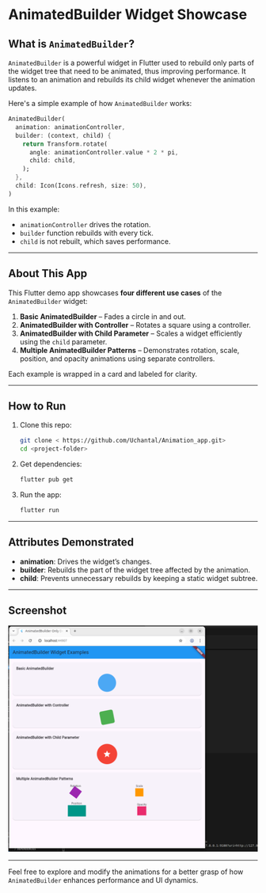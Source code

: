 
# AnimatedBuilder Widget Showcase

## What is `AnimatedBuilder`?

`AnimatedBuilder` is a powerful widget in Flutter used to rebuild only parts of the widget tree that need to be animated, thus improving performance. It listens to an animation and rebuilds its child widget whenever the animation updates.

Here's a simple example of how `AnimatedBuilder` works:

```dart
AnimatedBuilder(
  animation: animationController,
  builder: (context, child) {
    return Transform.rotate(
      angle: animationController.value * 2 * pi,
      child: child,
    );
  },
  child: Icon(Icons.refresh, size: 50),
)
```

In this example:
- `animationController` drives the rotation.
- `builder` function rebuilds with every tick.
- `child` is not rebuilt, which saves performance.

---

## About This App

This Flutter demo app showcases **four different use cases** of the `AnimatedBuilder` widget:

1. **Basic AnimatedBuilder** – Fades a circle in and out.
2. **AnimatedBuilder with Controller** – Rotates a square using a controller.
3. **AnimatedBuilder with Child Parameter** – Scales a widget efficiently using the `child` parameter.
4. **Multiple AnimatedBuilder Patterns** – Demonstrates rotation, scale, position, and opacity animations using separate controllers.

Each example is wrapped in a card and labeled for clarity.

---

## How to Run

1. Clone this repo:
   ```bash
   git clone < https://github.com/Uchantal/Animation_app.git>
   cd <project-folder>
   ```
2. Get dependencies:
   ```bash
   flutter pub get
   ```
3. Run the app:
   ```bash
   flutter run
   ```

---

## Attributes Demonstrated

- **animation**: Drives the widget’s changes.
- **builder**: Rebuilds the part of the widget tree affected by the animation.
- **child**: Prevents unnecessary rebuilds by keeping a static widget subtree.

---

## Screenshot
![App Screenshot](screenshot.png)


---



Feel free to explore and modify the animations for a better grasp of how `AnimatedBuilder` enhances performance and UI dynamics.
